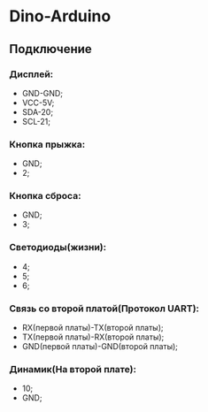 # Dino-Arduino
## Подключение
### Дисплей:
- GND-GND;
- VCC-5V;
- SDA-20;
- SCL-21;
### Кнопка прыжка:
- GND;
- 2;
### Кнопка сброса:
- GND;
- 3;
### Светодиоды(жизни):
- 4;
- 5;
- 6;
### Связь со второй платой(Протокол UART):
- RX(первой платы)-TX(второй платы);
- TX(первой платы)-RX(второй платы);
- GND(первой платы)-GND(второй платы);
### Динамик(На второй плате):
- 10;
- GND;
